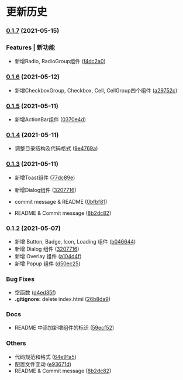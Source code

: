 # 更新历史 


### [0.1.7](https://github.com/rancui/vant-react/compare/v0.1.6...v0.1.7) (2021-05-15)


### Features | 新功能

* 新增Radio, RadioGroup组件 ([f4dc2a0](https://github.com/rancui/vant-react/commit/f4dc2a0977c327e248b01c3f70f85f3cd17c6bf6))

### [0.1.6](https://github.com/rancui/vant-react/compare/v0.1.5...v0.1.6) (2021-05-12)


* 新增CheckboxGroup, Checkbox, Cell, CellGroup四个组件 ([a29752c](https://github.com/rancui/vant-react/commit/a29752c80b8f6ed09d78ad1b8d8e4f95732d4d6b))

### [0.1.5](https://github.com/rancui/vant-react/compare/v0.1.4...v0.1.5) (2021-05-11)


* 新增ActionBar组件 ([0370e4d](https://github.com/rancui/vant-react/commit/0370e4d07a0ab8aff8e3af39e33b64e7d6821938))

### [0.1.4](https://github.com/rancui/vant-react/compare/v0.1.3...v0.1.4) (2021-05-11)


* 调整目录结构及代码格式 ([9e4769a](https://github.com/rancui/vant-react/commit/9e4769ab4e12797c37e518deb153e5fb36d5dc4d))

### [0.1.3](https://github.com/rancui/vant-react/compare/v0.1.1...v0.1.3) (2021-05-11)


* 新增Toast组件 ([77dc89e](https://github.com/rancui/vant-react/commit/77dc89e8b43a8914983dcb33575c2ddd5c3c4ad7))
* 新增Dialog组件 ([3207716](https://github.com/rancui/vant-react/commit/3207716257739da4e15a44bf21938804a5c12166))

* commit message & README ([0bfbf81](https://github.com/rancui/vant-react/commit/0bfbf814a649918f76b5982aa2a0371a9b0c47ac))
* README & Commit message ([8b2dc82](https://github.com/rancui/vant-react/commit/8b2dc82ea36a6471d39910e9f237defe5f41306a))

### 0.1.2 (2021-05-07)

-   新增 Button, Badge, Icon, Loading 组件 ([b046644](https://github.com/rancui/vant-react/commit/b0466442fc1dcd005cc1b090bdeb5036164f1a8b))
-   新增 Dialog 组件 ([3207716](https://github.com/rancui/vant-react/commit/3207716257739da4e15a44bf21938804a5c12166))
-   新增 Overlay 组件 ([a104d4f](https://github.com/rancui/vant-react/commit/a104d4feb081e88dbee4b8c3356f6906859102be))
-   新增 Popup 组件 ([d50ec25](https://github.com/rancui/vant-react/commit/d50ec25f31e3f8bbd542c402f6e3faef2f5940e5))

### Bug Fixes

-   空函数 ([d4ed35f](https://github.com/rancui/vant-react/commit/d4ed35f85a57f51ae8eeabb3f2143d8eba54f728))
-   **.gitignore:** delete index.html ([26b8da9](https://github.com/rancui/vant-react/commit/26b8da9c13ea3431220c82a95296c3869bf353be))

### Docs

-   README 中添加新增组件的标识 ([59ecf52](https://github.com/rancui/vant-react/commit/59ecf52458998e1130b4b1956f1eaa28fcb226cf))

### Others

-   代码规范和格式 ([64e91a5](https://github.com/rancui/vant-react/commit/64e91a57b35c2b614c64a38bb9996ad70dc1320b))
-   配置文件变动 ([e93671d](https://github.com/rancui/vant-react/commit/e93671d5f7ea717806a634f957c52323df863614))
-   README & Commit message ([8b2dc82](https://github.com/rancui/vant-react/commit/8b2dc82ea36a6471d39910e9f237defe5f41306a))
